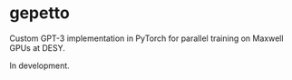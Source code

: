 # gepetto

Custom GPT-3 implementation in PyTorch for parallel training on Maxwell GPUs at DESY.

In development.
